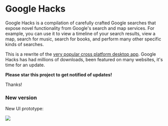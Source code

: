 # Google Hacks

Google Hacks is a compilation of carefully crafted Google searches that expose novel functionality from Google's search and map services. For example, you can use it to view a timeline of your search results, view a map, search for music, search for books, and perform many other specific kinds of searches.

This is a rewrite of the [very popular cross platform desktop app](https://code.google.com/p/googlehacks/). Google Hacks has had millions of downloads, been featured on many websites, it's time for an update. 

**Please star this project to get notified of updates!**

Thanks! 

### New version

New UI prototype: 

![](https://cloudup.com/iLIADj6M5jK+)
